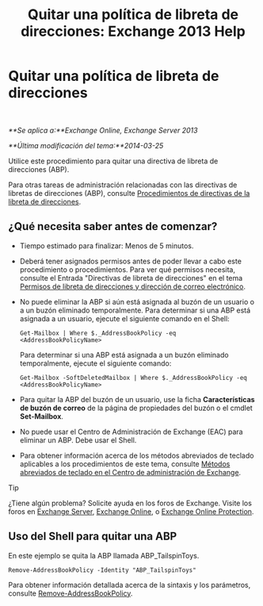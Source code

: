 ﻿---
title: 'Quitar una política de libreta de direcciones: Exchange 2013 Help'
TOCTitle: Quitar una política de libreta de direcciones
ms:assetid: c20c6f82-2f75-4116-9be1-c5af10113f71
ms:mtpsurl: https://technet.microsoft.com/es-es/library/Hh529946(v=EXCHG.150)
ms:contentKeyID: 49895892
ms.date: 04/23/2018
mtps_version: v=EXCHG.150
ms.translationtype: HT
---

# Quitar una política de libreta de direcciones

 

_**Se aplica a:**Exchange Online, Exchange Server 2013_

_**Última modificación del tema:**2014-03-25_

Utilice este procedimiento para quitar una directiva de libreta de direcciones (ABP).

Para otras tareas de administración relacionadas con las directivas de libretas de direcciones (ABP), consulte [Procedimientos de directivas de la libreta de direcciones](address-book-policy-procedures-exchange-2013-help.md).

## ¿Qué necesita saber antes de comenzar?

  - Tiempo estimado para finalizar: Menos de 5 minutos.

  - Deberá tener asignados permisos antes de poder llevar a cabo este procedimiento o procedimientos. Para ver qué permisos necesita, consulte el Entrada "Directivas de libreta de direcciones" en el tema [Permisos de libreta de direcciones y dirección de correo electrónico](email-address-and-address-book-permissions-exchange-2013-help.md).

  - No puede eliminar la ABP si aún está asignada al buzón de un usuario o a un buzón eliminado temporalmente. Para determinar si una ABP está asignada a un usuario, ejecute el siguiente comando en el Shell:
    
    `Get-Mailbox | Where $._AddressBookPolicy -eq <AddressBookPolicyName>`
    
    Para determinar si una ABP está asignada a un buzón eliminado temporalmente, ejecute el siguiente comando:
    
    `Get-Mailbox -SoftDeletedMailbox | Where $._AddressBookPolicy -eq <AddressBookPolicyName>`

  - Para quitar la ABP del buzón de un usuario, use la ficha **Características de buzón de correo** de la página de propiedades del buzón o el cmdlet **Set-Mailbox**.

  - No puede usar el Centro de Administración de Exchange (EAC) para eliminar un ABP. Debe usar el Shell.

  - Para obtener información acerca de los métodos abreviados de teclado aplicables a los procedimientos de este tema, consulte [Métodos abreviados de teclado en el Centro de administración de Exchange](keyboard-shortcuts-in-the-exchange-admin-center-exchange-online-protection-help.md).


> [!TIP]
> ¿Tiene algún problema? Solicite ayuda en los foros de Exchange. Visite los foros en <A href="https://go.microsoft.com/fwlink/p/?linkid=60612">Exchange Server</A>, <A href="https://go.microsoft.com/fwlink/p/?linkid=267542">Exchange Online</A>, o <A href="https://go.microsoft.com/fwlink/p/?linkid=285351">Exchange Online Protection</A>.



## Uso del Shell para quitar una ABP

En este ejemplo se quita la ABP llamada ABP\_TailspinToys.

    Remove-AddressBookPolicy -Identity "ABP_TailspinToys"

Para obtener información detallada acerca de la sintaxis y los parámetros, consulte [Remove-AddressBookPolicy](https://technet.microsoft.com/es-es/library/hh529929\(v=exchg.150\)).

